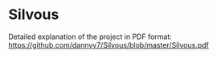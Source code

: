 # Silvous
Detailed explanation of the project in PDF format:  
https://github.com/dannyv7/Silvous/blob/master/Silvous.pdf
